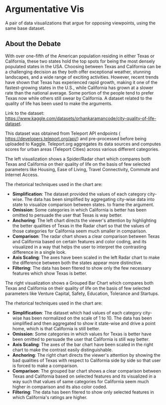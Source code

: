 # Argumentative Vis

A pair of data visualizations that argue for opposing viewpoints, using the same base dataset.


## About the Debate

With over one-fifth of the American population residing in either Texas or California, these two states hold the top spots for being the most densely populated states in the USA. Choosing between Texas and California can be a challenging decision as they both offer exceptional weather, stunning landscapes, and a wide range of exciting activities. However, recent trends have shown that Texas has experienced rapid growth, making it one of the fastest-growing states in the U.S., while California has grown at a slower rate than the national average. Some portion of the people tend to prefer Texas now while others still swear by California.
A dataset related to the quality of life has been used to make the arguments. 

Link to the dataset: https://www.kaggle.com/datasets/orhankaramancode/city-quality-of-life-dataset.

This dataset was obtained from Teleport API endpoints ( https://developers.teleport.org/api/) and pre-processed before being uploaded to Kaggle. Teleport.org aggregates its data sources and computes scores for urban areas (Teleport Cities) across various different categories.

The left visualization shows a Spider/Radar chart which compares both Texas and California on their quality of life on the basis of few selected parameters like Housing, Ease of Living, Travel Connectivity, Commute and Internet Access.

The rhetorical techniques used in the chart are:
- **Simplification**: The dataset provided the values of each category city-wise. The data has been simplified by aggregating city-wise data into state to visualize comparison between states. to frame the argument.
- **Omission**: Some categories in which California is better has been omitted to persuade the user that Texas is way better.
- **Anchoring**: The left chart directs the viewer's attention by highlighting the better qualities of Texas in the Radar chart so that the values of those categories for California seem much smaller in comparison.
- **Comparison**: The radar chart shows a clear comparison between Texas and California based on certain features and color coding, and its visualized in a way that helps the user to interpret the contrasting difference in a single look.
- **Axis Scaling**: The axes have been scaled in the left Radar chart to make the difference between both the states appear more distinctive.
- **Filtering**: The data has been fitered to show only the few necessary features which show Texas is better.

The right visualization shows a Grouped Bar Chart which compares both Texas and California on their quality of life on the basis of few selected parameters like Venture Capital, Safety, Education, Tolerance and Startups.

The rhetorical techniques used in the chart are:
- **Simplification**: The dataset which had values of each category city-wise has been normalized on the scale of 1 to 10. The data has been simplified and then aggregated to show it state-wise and drive a point home, which is that California is still better.
- **Omission**: Some categories in which values for Texas is better have been omitted to persuade the user that California is still way better.
- **Axis Scaling**: The axes of the bar chart have been scaled in the right chart to make the contrast easily distinguishable.
- **Anchoring**: The right chart directs the viewer's attention by showing the bad qualities of Texas with respect to California side by side so that user is forced to make a comparison.
- **Comparison**: The grouped bar chart shows a clear comparison between Texas and California based on selected features and its visualized in a way such that values of same categories for California seem much higher in comparison and its also color coded.
- **Filtering**: The data has been fitered to show only selected features in which California's ratings are higher. 
